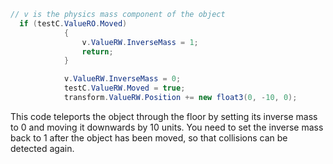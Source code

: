 


```csharp
// v is the physics mass component of the object
  if (testC.ValueRO.Moved)
            {
                v.ValueRW.InverseMass = 1;
                return;
            }

            v.ValueRW.InverseMass = 0;
            testC.ValueRW.Moved = true;
            transform.ValueRW.Position += new float3(0, -10, 0);
``` 
This code teleports the object through the floor by setting its inverse mass to 0 and moving it downwards by 10 units. 
You need to set the inverse mass back to 1 after the object has been moved, so that collisions can be detected again.